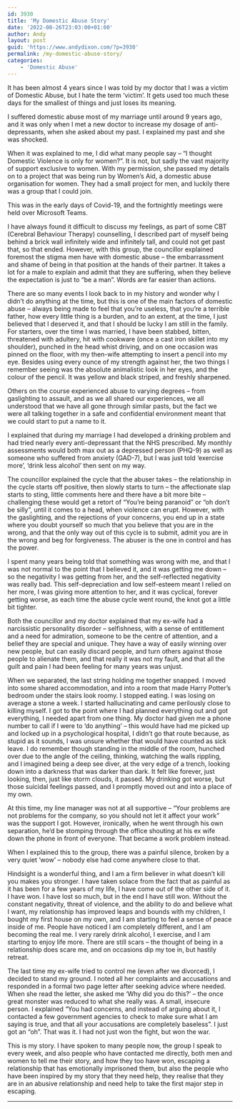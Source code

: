 ```yaml
---
id: 3930
title: 'My Domestic Abuse Story'
date: '2022-08-26T23:03:00+01:00'
author: Andy
layout: post
guid: 'https://www.andydixon.com/?p=3930'
permalink: /my-domestic-abuse-story/
categories:
    - 'Domestic Abuse'
---
```


It has been almost 4 years since I was told by my doctor that I was a victim of Domestic Abuse, but I hate the term ‘victim’. It gets used too much these days for the smallest of things and just loses its meaning.

I suffered domestic abuse most of my marriage until around 9 years ago, and it was only when I met a new doctor to increase my dosage of anti-depressants, when she asked about my past. I explained my past and she was shocked.

When it was explained to me, I did what many people say – “I thought Domestic Violence is only for women?”. It is not, but sadly the vast majority of support exclusive to women. With my permission, she passed my details on to a project that was being run by Women’s Aid, a domestic abuse organisation for women. They had a small project for men, and luckily there was a group that I could join.

This was in the early days of Covid-19, and the fortnightly meetings were held over Microsoft Teams.

I have always found it difficult to discuss my feelings, as part of some CBT (Cerebral Behaviour Therapy) counselling, I described part of myself being behind a brick wall infinitely wide and infinitely tall, and could not get past that, so that ended. However, with this group, the councillor explained foremost the stigma men have with domestic abuse – the embarrassment and shame of being in that position at the hands of their partner. It takes a lot for a male to explain and admit that they are suffering, when they believe the expectation is just to “be a man”. Words are far easier than actions.

There are so many events I look back to in my history and wonder why I didn’t do anything at the time, but this is one of the main factors of domestic abuse – always being made to feel that you’re useless, that you’re a terrible father, how every little thing is a burden, and to an extent, at the time, I just believed that I deserved it, and that I should be lucky I am still in the family. For starters, over the time I was married, I have been stabbed, bitten, threatened with adultery, hit with cookware (once a cast iron skillet into my shoulder), punched in the head whist driving, and on one occasion was pinned on the floor, with my then-wife attempting to insert a pencil into my eye. Besides using every ounce of my strength against her, the two things I remember seeing was the absolute animalistic look in her eyes, and the colour of the pencil. It was yellow and black striped, and freshly sharpened.

Others on the course experienced abuse to varying degrees – from gaslighting to assault, and as we all shared our experiences, we all understood that we have all gone through similar pasts, but the fact we were all talking together in a safe and confidential environment meant that we could start to put a name to it.

I explained that during my marriage I had developed a drinking problem and had tried nearly every anti-depressant that the NHS prescribed. My monthly assessments would both max out as a depressed person (PHQ-9) as well as someone who suffered from anxiety (GAD-7), but I was just told ‘exercise more’, ‘drink less alcohol’ then sent on my way.

The councillor explained the cycle that the abuser takes – the relationship in the cycle starts off positive, then slowly starts to turn – the affectionate slap starts to sting, little comments here and there have a bit more bite – challenging these would get a retort of “You’re being paranoid” or “oh don’t be silly”, until it comes to a head, when violence can erupt. However, with the gaslighting, and the rejections of your concerns, you end up in a state where you doubt yourself so much that you believe that you are in the wrong, and that the only way out of this cycle is to submit, admit you are in the wrong and beg for forgiveness. The abuser is the one in control and has the power.

I spent many years being told that something was wrong with me, and that I was not normal to the point that I believed it, and it was getting me down – so the negativity I was getting from her, and the self-reflected negativity was really bad. This self-depreciation and low self-esteem meant I relied on her more, I was giving more attention to her, and it was cyclical, forever getting worse, as each time the abuse cycle went round, the knot got a little bit tighter.

Both the councillor and my doctor explained that my ex-wife had a narcissistic personality disorder – selfishness, with a sense of entitlement and a need for admiration, someone to be the centre of attention, and a belief they are special and unique. They have a way of easily winning over new people, but can easily discard people, and turn others against those people to alienate them, and that really it was not my fault, and that all the guilt and pain I had been feeling for many years was unjust.

When we separated, the last string holding me together snapped. I moved into some shared accommodation, and into a room that made Harry Potter’s bedroom under the stairs look roomy. I stopped eating. I was losing on average a stone a week. I started hallucinating and came perilously close to killing myself. I got to the point where I had planned everything out and got everything, I needed apart from one thing. My doctor had given me a phone number to call if I were to ‘do anything’ – this would have had me picked up and locked up in a psychological hospital, I didn’t go that route because, as stupid as it sounds, I was unsure whether that would have counted as sick leave. I do remember though standing in the middle of the room, hunched over due to the angle of the ceiling, thinking, watching the walls rippling, and I imagined being a deep see diver, at the very edge of a trench, looking down into a darkness that was darker than dark. It felt like forever, just looking, then, just like storm clouds, it passed. My drinking got worse, but those suicidal feelings passed, and I promptly moved out and into a place of my own.

At this time, my line manager was not at all supportive – “Your problems are not problems for the company, so you should not let it affect your work” was the support I got. However, ironically, when he went through his own separation, he’d be stomping through the office shouting at his ex wife down the phone in front of everyone. That became a work problem instead.

When I explained this to the group, there was a painful silence, broken by a very quiet ‘wow’ – nobody else had come anywhere close to that.

Hindsight is a wonderful thing, and I am a firm believer in what doesn’t kill you makes you stronger. I have taken solace from the fact that as painful as it has been for a few years of my life, I have come out of the other side of it. I have won. I have lost so much, but in the end I have still won. Without the constant negativity, threat of violence, and the ability to do and believe what I want, my relationship has improved leaps and bounds with my children, I bought my first house on my own, and I am starting to feel a sense of peace inside of me. People have noticed I am completely different, and I am becoming the real me. I very rarely drink alcohol, I exercise, and I am starting to enjoy life more. There are still scars – the thought of being in a relationship does scare me, and on occasions dip my toe in, but hastily retreat.

The last time my ex-wife tried to control me (even after we divorced), I decided to stand my ground. I noted all her complaints and accusations and responded in a formal two page letter after seeking advice where needed. When she read the letter, she asked me ‘Why did you do this?’ – the once great monster was reduced to what she really was. A small, insecure person. I explained “You had concerns, and instead of arguing about it, I contacted a few government agencies to check to make sure what I am saying is true, and that all your accusations are completely baseless”. I just got an “oh”. That was it. I had not just won the fight, but won the war.

This is my story. I have spoken to many people now, the group I speak to every week, and also people who have contacted me directly, both men and women to tell me their story, and how they too have won, escaping a relationship that has emotionally imprisoned them, but also the people who have been inspired by my story that they need help, they realise that they are in an abusive relationship and need help to take the first major step in escaping.

- - - - - -